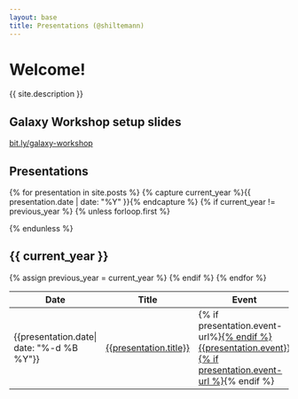 ```yaml
---
layout: base
title: Presentations (@shiltemann)
---
```


# Welcome!

{{ site.description }}

## Galaxy Workshop setup slides

[bit.ly/galaxy-workshop]({{site.baseurl}}/GalaxyWorkshop/slides.html)


## Presentations

{% for presentation in site.posts  %}
 {% capture current_year %}{{ presentation.date | date: "%Y" }}{% endcapture %}
 {% if current_year != previous_year %}
  {% unless forloop.first %}
    </tbody>
  </table>
  {% endunless %}
  <h2>{{ current_year }}</h2>
  <table class="table table-striped">
   <thead><tr><th>Date</th><th>Title</th><th>Event</th></tr></thead>
   <tbody>
  {% assign previous_year = current_year %}
 {% endif %}
 <tr><td>{{presentation.date| date: "%-d %B %Y"}}</td><td><a href="{% if presentation.external %}{{presentation.external}}{% else %} {{site.baseurl}}/{{presentation.url}}{% endif %}">{{presentation.title}}</a></td><td>{% if presentation.event-url%}<a href="{{presentation.event-url}}">{% endif %}{{presentation.event}}{% if presentation.event-url %}</a>{% endif %}</td></tr>
{% endfor %}
</tbody>
</table>

